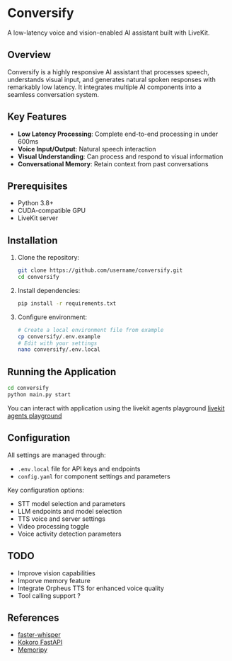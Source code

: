 # Conversify

A low-latency voice and vision-enabled AI assistant built with LiveKit.

## Overview

Conversify is a highly responsive AI assistant that processes speech, understands visual input, and generates natural spoken responses with remarkably low latency. It integrates multiple AI components into a seamless conversation system.

## Key Features

- **Low Latency Processing**: Complete end-to-end processing in under 600ms
- **Voice Input/Output**: Natural speech interaction
- **Visual Understanding**: Can process and respond to visual information
- **Conversational Memory**: Retain context from past conversations

## Prerequisites

- Python 3.8+
- CUDA-compatible GPU 
- LiveKit server

## Installation

1. Clone the repository:
   ```bash
   git clone https://github.com/username/conversify.git
   cd conversify
   ```

2. Install dependencies:
   ```bash
   pip install -r requirements.txt
   ```

3. Configure environment:
   ```bash
   # Create a local environment file from example
   cp conversify/.env.example
   # Edit with your settings
   nano conversify/.env.local
   ```

## Running the Application

```bash
cd conversify
python main.py start
```

You can interact with application using the livekit agents playground [livekit agents playground](https://agents-playground.livekit.io/) 

## Configuration

All settings are managed through:
- `.env.local` file for API keys and endpoints
- `config.yaml` for component settings and parameters

Key configuration options:
- STT model selection and parameters
- LLM endpoints and model selection
- TTS voice and server settings
- Video processing toggle
- Voice activity detection parameters

## TODO

- Improve vision capabilities
- Imporve memory feature
- Integrate Orpheus TTS for enhanced voice quality
- Tool calling support ?

## References

- [faster-whisper](https://github.com/SYSTRAN/faster-whisper)
- [Kokoro FastAPI](https://github.com/remsky/Kokoro-FastAPI) 
- [Memoripy](https://github.com/caspianmoon/memoripy) 
